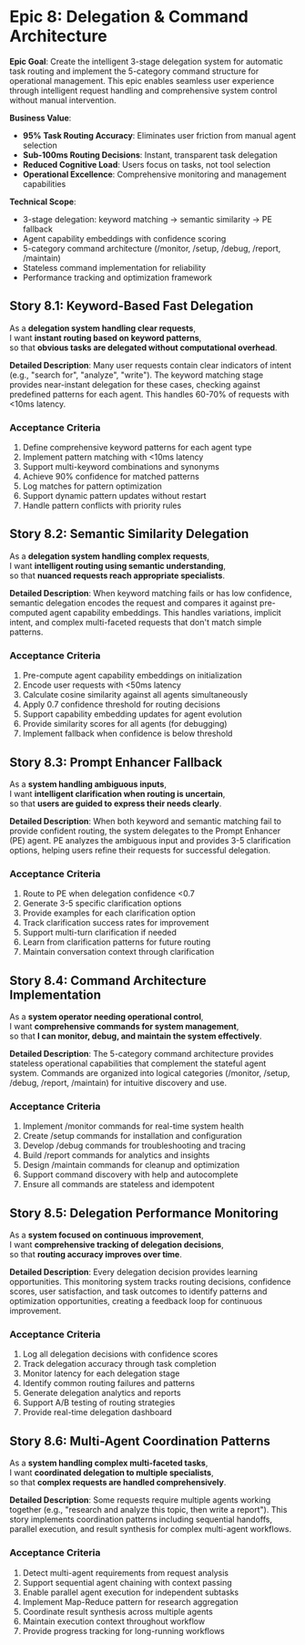 # Epic 8: Delegation & Command Architecture

**Epic Goal**: Create the intelligent 3-stage delegation system for automatic task routing and implement the 5-category command structure for operational management. This epic enables seamless user experience through intelligent request handling and comprehensive system control without manual intervention.

**Business Value**:
- **95% Task Routing Accuracy**: Eliminates user friction from manual agent selection
- **Sub-100ms Routing Decisions**: Instant, transparent task delegation
- **Reduced Cognitive Load**: Users focus on tasks, not tool selection
- **Operational Excellence**: Comprehensive monitoring and management capabilities

**Technical Scope**:
- 3-stage delegation: keyword matching → semantic similarity → PE fallback
- Agent capability embeddings with confidence scoring
- 5-category command architecture (/monitor, /setup, /debug, /report, /maintain)
- Stateless command implementation for reliability
- Performance tracking and optimization framework

## Story 8.1: Keyword-Based Fast Delegation
As a **delegation system handling clear requests**,  
I want **instant routing based on keyword patterns**,  
so that **obvious tasks are delegated without computational overhead**.

**Detailed Description**: Many user requests contain clear indicators of intent (e.g., "search for", "analyze", "write"). The keyword matching stage provides near-instant delegation for these cases, checking against predefined patterns for each agent. This handles 60-70% of requests with <10ms latency.

### Acceptance Criteria
1. Define comprehensive keyword patterns for each agent type
2. Implement pattern matching with <10ms latency
3. Support multi-keyword combinations and synonyms
4. Achieve 90% confidence for matched patterns
5. Log matches for pattern optimization
6. Support dynamic pattern updates without restart
7. Handle pattern conflicts with priority rules

## Story 8.2: Semantic Similarity Delegation
As a **delegation system handling complex requests**,  
I want **intelligent routing using semantic understanding**,  
so that **nuanced requests reach appropriate specialists**.

**Detailed Description**: When keyword matching fails or has low confidence, semantic delegation encodes the request and compares it against pre-computed agent capability embeddings. This handles variations, implicit intent, and complex multi-faceted requests that don't match simple patterns.

### Acceptance Criteria
1. Pre-compute agent capability embeddings on initialization
2. Encode user requests with <50ms latency
3. Calculate cosine similarity against all agents simultaneously
4. Apply 0.7 confidence threshold for routing decisions
5. Support capability embedding updates for agent evolution
6. Provide similarity scores for all agents (for debugging)
7. Implement fallback when confidence is below threshold

## Story 8.3: Prompt Enhancer Fallback
As a **system handling ambiguous inputs**,  
I want **intelligent clarification when routing is uncertain**,  
so that **users are guided to express their needs clearly**.

**Detailed Description**: When both keyword and semantic matching fail to provide confident routing, the system delegates to the Prompt Enhancer (PE) agent. PE analyzes the ambiguous input and provides 3-5 clarification options, helping users refine their requests for successful delegation.

### Acceptance Criteria
1. Route to PE when delegation confidence <0.7
2. Generate 3-5 specific clarification options
3. Provide examples for each clarification option
4. Track clarification success rates for improvement
5. Support multi-turn clarification if needed
6. Learn from clarification patterns for future routing
7. Maintain conversation context through clarification

## Story 8.4: Command Architecture Implementation
As a **system operator needing operational control**,  
I want **comprehensive commands for system management**,  
so that **I can monitor, debug, and maintain the system effectively**.

**Detailed Description**: The 5-category command architecture provides stateless operational capabilities that complement the stateful agent system. Commands are organized into logical categories (/monitor, /setup, /debug, /report, /maintain) for intuitive discovery and use.

### Acceptance Criteria
1. Implement /monitor commands for real-time system health
2. Create /setup commands for installation and configuration
3. Develop /debug commands for troubleshooting and tracing
4. Build /report commands for analytics and insights
5. Design /maintain commands for cleanup and optimization
6. Support command discovery with help and autocomplete
7. Ensure all commands are stateless and idempotent

## Story 8.5: Delegation Performance Monitoring
As a **system focused on continuous improvement**,  
I want **comprehensive tracking of delegation decisions**,  
so that **routing accuracy improves over time**.

**Detailed Description**: Every delegation decision provides learning opportunities. This monitoring system tracks routing decisions, confidence scores, user satisfaction, and task outcomes to identify patterns and optimization opportunities, creating a feedback loop for continuous improvement.

### Acceptance Criteria
1. Log all delegation decisions with confidence scores
2. Track delegation accuracy through task completion
3. Monitor latency for each delegation stage
4. Identify common routing failures and patterns
5. Generate delegation analytics and reports
6. Support A/B testing of routing strategies
7. Provide real-time delegation dashboard

## Story 8.6: Multi-Agent Coordination Patterns
As a **system handling complex multi-faceted tasks**,  
I want **coordinated delegation to multiple specialists**,  
so that **complex requests are handled comprehensively**.

**Detailed Description**: Some requests require multiple agents working together (e.g., "research and analyze this topic, then write a report"). This story implements coordination patterns including sequential handoffs, parallel execution, and result synthesis for complex multi-agent workflows.

### Acceptance Criteria
1. Detect multi-agent requirements from request analysis
2. Support sequential agent chaining with context passing
3. Enable parallel agent execution for independent subtasks
4. Implement Map-Reduce pattern for research aggregation
5. Coordinate result synthesis across multiple agents
6. Maintain execution context throughout workflow
7. Provide progress tracking for long-running workflows
